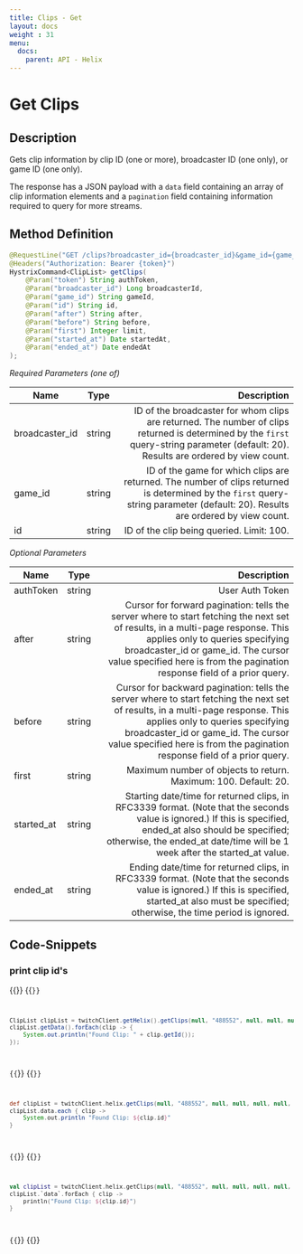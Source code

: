 ```yaml
---
title: Clips - Get
layout: docs
weight : 31
menu: 
  docs:
    parent: API - Helix
---
```


# Get Clips

## Description

Gets clip information by clip ID (one or more), broadcaster ID (one only), or game ID (one only).

The response has a JSON payload with a `data` field containing an array of clip information elements and a `pagination` field containing information required to query for more streams.

## Method Definition

```java
@RequestLine("GET /clips?broadcaster_id={broadcaster_id}&game_id={game_id}&id={id}&after={after}&before={before}&first={first}&started_at={started_at}&ended_at={ended_at}")
@Headers("Authorization: Bearer {token}")
HystrixCommand<ClipList> getClips(
    @Param("token") String authToken,
	@Param("broadcaster_id") Long broadcasterId,
	@Param("game_id") String gameId,
	@Param("id") String id,
	@Param("after") String after,
	@Param("before") String before,
	@Param("first") Integer limit,
	@Param("started_at") Date startedAt,
	@Param("ended_at") Date endedAt
);
```

*Required Parameters (one of)*

| Name          | Type      | Description  |
| ------------- |:---------:| -----------------:|
| broadcaster_id     | string    | ID of the broadcaster for whom clips are returned. The number of clips returned is determined by the `first` query-string parameter (default: 20). Results are ordered by view count. |
| game_id            | string    | ID of the game for which clips are returned. The number of clips returned is determined by the `first` query-string parameter (default: 20). Results are ordered by view count. |
| id         | string    | ID of the clip being queried. Limit: 100. |

*Optional Parameters*

| Name          | Type      | Description  |
| ------------- |:---------:| -----------------:|
| authToken     | string    | User Auth Token |
| after | string | Cursor for forward pagination: tells the server where to start fetching the next set of results, in a multi-page response. This applies only to queries specifying broadcaster_id or game_id. The cursor value specified here is from the pagination response field of a prior query. |
| before  | string | Cursor for backward pagination: tells the server where to start fetching the next set of results, in a multi-page response. This applies only to queries specifying broadcaster_id or game_id. The cursor value specified here is from the pagination response field of a prior query. |
| first | string | Maximum number of objects to return. Maximum: 100. Default: 20. |
| started_at | string | Starting date/time for returned clips, in RFC3339 format. (Note that the seconds value is ignored.) If this is specified, ended_at also should be specified; otherwise, the ended_at date/time will be 1 week after the started_at value. |
| ended_at | string | Ending date/time for returned clips, in RFC3339 format. (Note that the seconds value is ignored.) If this is specified, started_at also must be specified; otherwise, the time period is ignored. |

## Code-Snippets

### print clip id's

{{<codeblocks>}}
{{<code Java>}}
```java
ClipList clipList = twitchClient.getHelix().getClips(null, "488552", null, null, null, null, null, null).execute();
clipList.getData().forEach(clip -> {
    System.out.println("Found Clip: " + clip.getId());
});
```
{{</code>}}
{{<code Groovy>}}
```groovy
def clipList = twitchClient.helix.getClips(null, "488552", null, null, null, null, null, null).execute();
clipList.data.each { clip ->
    System.out.println "Found Clip: ${clip.id}"
}
```
{{</code>}}
{{<code Kotlin>}}
```kotlin
val clipList = twitchClient.helix.getClips(null, "488552", null, null, null, null, null, null).execute();
clipList.`data`.forEach { clip ->
    println("Found Clip: ${clip.id}")
}
```
{{</code>}}
{{</codeblocks>}}
